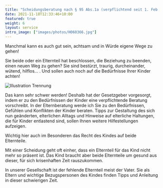 ```yaml
---
title: "Scheidungs­beratung nach § 95 Abs.1a (verpflichtend seit 1. Feb. 2013)"
date: 2021-11-18T12:33:46+10:00
featured: true
weight: 6
layout: service
intro_image: ["images/photos/H060366.jpg"]
---
```


Manchmal kann es auch gut sein, achtsam und in Würde eigene Wege zu gehen!

Sie beide oder ein Elternteil hat beschlossen, die Beziehung zu beenden, einen neuen Weg zu gehen?
Sie sind bestürzt, traurig, durcheinander, wütend, hilflos... . Und sollen auch noch auf die Bedürfnisse Ihrer Kinder achten!

![Illustration Trennung](../../images/illustrations/PT_Quehenberger_Trennung.png)

Das kann sehr schwer werden! Deshalb hat der Gesetzgeber vorgesorgt, indem er zu den Bedürfnissen der Kinder eine verpflichtende Beratung vorschreibt. In der Elternberatung werde ich Sie zu den Bedürfnissen, Gefühlen und Konflikten der Kinder beraten. Tipps zur Gestaltung des sich nun geänderten, elterlichen Alltags und Hinweise auf elterliche Haltungen, die für Kinder entlastend sind, sollen Ihnen weitere Hilfestellungen aufzeigen.

Wichtig hier auch im Besonderen das Recht des Kindes auf beide Elternteile. 

Mit einer Scheidung geht oft einher, dass ein Elternteil für das Kind nicht mehr so präsent ist. Das Kind braucht aber beide Elternteile um gesund aus dieser, für sich krisenhaften Zeit rauszukommen.

In unserer Gesellschaft ist der fehlende Elternteil meist der Vater. Sie als Eltern und wichtige Bezugspersonen des Kindes finden Tipps und Anleitung in dieser schwierigen Zeit.
